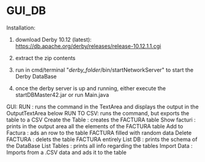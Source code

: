 # GUI_DB

Installation:

1. download Derby 10.12 (latest):
		https://db.apache.org/derby/releases/release-10.12.1.1.cgi 

2. extract the zip contents

3. run in cmd/terminal "*derby_folder*/bin/startNetworkServer" to start the Derby DataBase

4. once the derby server is up and running, either execute the startDBMaster42.jar or run Main.java


GUI:
RUN : runs the command in the TextArea and displays the output in the OutputTextArea below 
RUN TO CSV: runs the command, but exports the table to a CSV
Create the Table : creates the FACTURA table 
Show facturi : prints in the output area all the elements of the FACTURA table
Add to Factura : ads an row to the table FACTURA filled with random data
Delete FACTURA : delets the table FACTURA entirely
List DB : prints the schema of the DataBase
List Tables : prints all info regarding the tables
Import Data : Imports from a .CSV data and ads it to the table
